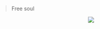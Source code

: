 <!-- 标题 + 个人描述, emoji 取自: http://emojihomepage.com -->
> Free soul


<p align="center">
  <img src="https://streak-stats.demolab.com?user=ligdy7&border_radius=0.4&card_width=700" />
</p>


